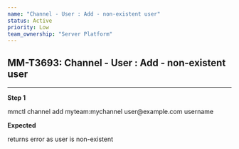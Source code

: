 ```yaml
---
name: "Channel - User : Add - non-existent user"
status: Active
priority: Low
team_ownership: "Server Platform"
---
```


## MM-T3693: Channel - User : Add - non-existent user

---

**Step 1**

mmctl channel add myteam:mychannel user\@example.com username

**Expected**

returns error as user is non-existent
